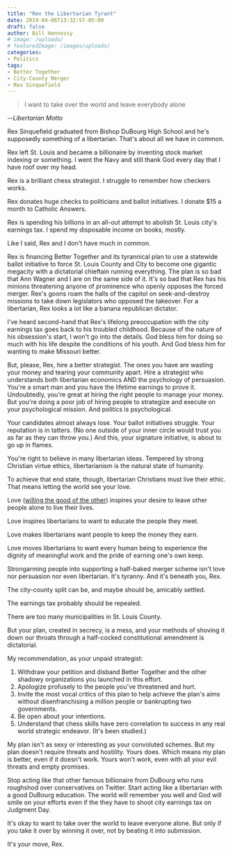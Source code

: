 ```yaml
---
title: "Rex the Libertarian Tyrant"
date: 2019-04-06T13:32:57-05:00
draft: false
author: Bill Hennessy
# image: /uploads/
# featuredImage: /images/uploads/
categories: 
- Politics
tags:
- Better Together
- City-County Merger
- Rex Sinquefield
---
```

> I want to take over the world and leave everybody alone

--*Libertarian Motto*

Rex Sinquefield graduated from Bishop DuBourg High School and he's supposedly something of a libertarian. That's about all we have in common.

Rex left St. Louis and became a billionaire by inventing stock market indexing or something. I went the Navy and still thank God every day that I have roof over my head. 

Rex is a brilliant chess strategist. I struggle to remember how checkers works. 

Rex donates huge checks to politicians and ballot initiatives. I donate $15 a month to Catholic Answers. 

Rex is spending his billions in an all-out attempt to abolish St. Louis city's earnings tax. I spend my disposable income on books, mostly. 

Like I said, Rex and I don't have much in common. 

Rex is financing Better Together and its tyrannical plan to use a statewide ballot initiative to force St. Louis County and City to become one gigantic megacity with a dictatorial chieftain running everything. The plan is so bad that Ann Wagner and I are on the same side of it. It's so bad that Rex has his minions threatening anyone of prominence who openly opposes the forced merger. Rex's goons roam the halls of the capitol on seek-and-destroy missions to take down legislators who opposed the takeover. For a libertarian, Rex looks a lot like a banana republican dictator. 

I've heard second-hand that Rex's lifelong preoccupation with the city earnings tax goes back to his troubled childhood. Because of the nature of his obsession's start, I won't go into the details. God bless him for doing so much with his life despite the conditions of his youth. And God bless him for wanting to make Missouri better. 

But, please, Rex, hire a better strategist. The ones you have are wasting your money and tearing your community apart. Hire a strategist who understands both libertarian economics AND the psychology of persuasion. You're a smart man and you have the lifetime earnings to prove it. Undoubtedly, you're great at hiring the right people to manage your money. But you're doing a poor job of hiring people to strategize and execute on your psychological mission. And politics is psychological. 

Your candidates almost always lose. Your ballot initiatives struggle. Your reputation is in tatters. (No one outside of your inner circle would trust you as far as they can throw you.) And this, your signature initiative, is about to go up in flames. 

You're right to believe in many libertarian ideas. Tempered by strong Christian virtue ethics, libertarianism is the natural state of humanity. 

To achieve that end state, though, libertarian Christians must live their ethic. That means letting the world see your love. 

Love ([willing the good of the other](https://www.hennessysview.com/posts/2019/love-is-an-act-of-will/)) inspires your desire to leave other people alone to live their lives. 

Love inspires libertarians to want to educate the people they meet. 

Love makes libertarians want people to keep the money they earn. 

Love moves libertarians to want every human being to experience the dignity of meaningful work and the pride of earning one's own keep. 

Strongarming people into supporting a half-baked merger scheme isn't love nor persuasion nor even libertarian. It's tyranny. And it's beneath you, Rex. 

The city-county split can be, and maybe should be, amicably settled. 

The earnings tax probably should be repealed. 

There are too many municipalities in St. Louis County. 

But your plan, created in secrecy, is a mess, and your methods of shoving it down our throats through a half-cocked constitutional amendment is dictatorial. 

My recommendation, as your unpaid strategist:

1. Withdraw your petition and disband Better Together and the other shadowy organizations you launched in this effort.
2. Apologize profusely to the people you've threatened and hurt.
3. Invite the most vocal critics of this plan to help achieve the plan's aims without disenfranchising a million people or bankrupting two governments.
4. Be open about your intentions.
5. Understand that chess skills have zero correlation to success in any real world strategic endeavor. (It's been studied.)

My plan isn't as sexy or interesting as your convoluted schemes. But my plan doesn't require threats and hostility. Yours does. Which means my plan is better, even if it doesn't work. Yours won't work, even with all your evil threats and empty promises. 

Stop acting like that other famous billionaire from DuBourg who runs roughshod over conservatives on Twitter. Start acting like a libertarian with a good DuBourg education. The world will remember you well and God will smile on your efforts even if the they have to shoot city earnings tax on Judgment Day. 

It's okay to want to take over the world to leave everyone alone. But only if you take it over by winning it over, not by beating it into submission. 

It's your move, Rex. 
